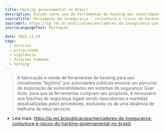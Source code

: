 ```yaml
---
title: Hacking governamental no Brasil
description: Estudo sobre uso de ferramentas de hacking por autoridades brasileiras conclui que as contratações são mais profundas do que se supunha, oferecendo risco aos direitos humanos no Brasill.
sourceTitle: Mercadores da Insegurança - conjuntura e riscos do hacking governamental no Brasil
sourceUrl: https://ip.rec.br/publicacoes/mercadores-da-inseguranca-conjuntura-e-riscos-do-hacking-governamental-no-brasil/
sourceLanguageText: Português

date: 2022-11-24
tags: 
  - notícias
  - privacidade
  - vigilância
  - direitos humanos
  - hacking
---
```


> A fabricação e venda de ferramentas de hacking para uso inicialmente “legítimo” por autoridades públicas envolve um percurso de exploração de vulnerabilidades em sistemas de segurança. Quer dizer, para que as ferramentas cumpram seu propósito, é necessário que brechas de segurança sigam sendo descobertas e mantidas desatualizadas pelos provedores, excluindo-os de uma dinâmica de melhoria de seus serviços. 

* Leia mais: https://ip.rec.br/publicacoes/mercadores-da-inseguranca-conjuntura-e-riscos-do-hacking-governamental-no-brasil/


